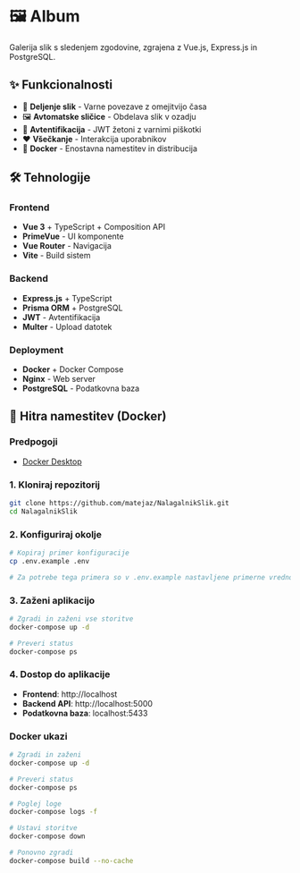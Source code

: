 # 🖼️ Album

Galerija slik s sledenjem zgodovine, zgrajena z Vue.js, Express.js in PostgreSQL.

## ✨ Funkcionalnosti

-   🔗 **Deljenje slik** - Varne povezave z omejitvijo časa
-   🖼️ **Avtomatske sličice** - Obdelava slik v ozadju
-   👤 **Avtentifikacija** - JWT žetoni z varnimi piškotki
-   ❤️ **Všečkanje** - Interakcija uporabnikov
-   🐳 **Docker** - Enostavna namestitev in distribucija

## 🛠️ Tehnologije

### Frontend

-   **Vue 3** + TypeScript + Composition API
-   **PrimeVue** - UI komponente
-   **Vue Router** - Navigacija
-   **Vite** - Build sistem

### Backend

-   **Express.js** + TypeScript
-   **Prisma ORM** + PostgreSQL
-   **JWT** - Avtentifikacija
-   **Multer** - Upload datotek

### Deployment

-   **Docker** + Docker Compose
-   **Nginx** - Web server
-   **PostgreSQL** - Podatkovna baza

## 🚀 Hitra namestitev (Docker)

### Predpogoji

-   [Docker Desktop](https://www.docker.com/products/docker-desktop/)

### 1. Kloniraj repozitorij

```bash
git clone https://github.com/matejaz/NalagalnikSlik.git
cd NalagalnikSlik
```

### 2. Konfiguriraj okolje

```bash
# Kopiraj primer konfiguracije
cp .env.example .env

# Za potrebe tega primera so v .env.example nastavljene primerne vrednosti
```

### 3. Zaženi aplikacijo

```bash
# Zgradi in zaženi vse storitve
docker-compose up -d

# Preveri status
docker-compose ps
```

### 4. Dostop do aplikacije

-   **Frontend**: http://localhost
-   **Backend API**: http://localhost:5000
-   **Podatkovna baza**: localhost:5433

### Docker ukazi

```bash
# Zgradi in zaženi
docker-compose up -d

# Preveri status
docker-compose ps

# Poglej loge
docker-compose logs -f

# Ustavi storitve
docker-compose down

# Ponovno zgradi
docker-compose build --no-cache
```
